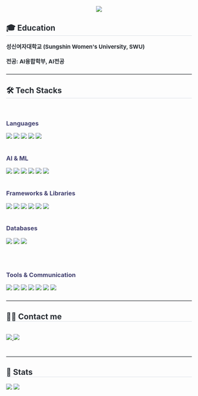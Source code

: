 <div align= "center">
    <img src="https://capsule-render.vercel.app/api?type=waving&color=403F6F&height=240&text=JIWOO's%20GITHUB&animation=fadeIn&fontColor=ffffff&fontSize=50" />
    </div>
    <div style="text-align: left;"> 
  <h2 style="border-bottom: 1px solid #d8dee4; color: #282d33;"> 🎓 Education </h2>  
  <div style="font-weight: 700; font-size: 15px; text-align: left; color: #282d33;">
    성신여자대학교 (Sungshin Women's University, SWU)<br /><br />
    전공: AI융합학부, AI전공
  </div> 
</div>

<!-- ↓ 여기서 구분선 추가 ↓ -->
<hr style="border: none; border-top: 1px solid #d8dee4; margin: 24px 0;" />

<div style="text-align: left;">
  <h2 style="border-bottom: 1px solid #d8dee4; color: #282d33;"> 🛠️ Tech Stacks </h2><br>

  <!-- 💻 Languages -->
  <h3 style="color: #403F6F;">Languages</h3>
  <img src="https://img.shields.io/badge/Python-3776AB?style=for-the-badge&logo=Python&logoColor=white"/>
  <img src="https://img.shields.io/badge/JavaScript-F7DF1E?style=for-the-badge&logo=JavaScript&logoColor=white"/>
  <img src="https://img.shields.io/badge/Java-007396?style=for-the-badge&logo=Java&logoColor=white"/>
  <img src="https://img.shields.io/badge/C++-00599C?style=for-the-badge&logo=C%2B%2B&logoColor=white"/>
  <img src="https://img.shields.io/badge/HTML5-E34F26?style=for-the-badge&logo=HTML5&logoColor=white"/>
  <br/><br/>
  
  <!-- 🤖 AI & Machine Learning -->
  <h3 style="color: #403F6F;">AI & ML</h3>
  <img src="https://img.shields.io/badge/PyTorch-EE4C2C?style=for-the-badge&logo=PyTorch&logoColor=white"/>
  <img src="https://img.shields.io/badge/TensorFlow-FF6F00?style=for-the-badge&logo=TensorFlow&logoColor=white"/>
  <img src="https://img.shields.io/badge/scikit--learn-F7931E?style=for-the-badge&logo=scikit-learn&logoColor=white"/>
  <img src="https://img.shields.io/badge/OpenCV-5C3EE8?style=for-the-badge&logo=OpenCV&logoColor=white"/>
  <img src="https://img.shields.io/badge/HuggingFace-FFD21F?style=for-the-badge&logo=huggingface&logoColor=white"/>
  <img src="https://img.shields.io/badge/WandB-FFBE00?style=for-the-badge&logo=Weights%20%26%20Biases&logoColor=white"/>
  <br/><br/>

  <!-- 🧰 Frameworks & Libraries -->
  <h3 style="color: #403F6F;">Frameworks & Libraries</h3>
  <img src="https://img.shields.io/badge/FastAPI-009688?style=for-the-badge&logo=FastAPI&logoColor=white"/>
  <img src="https://img.shields.io/badge/Django-092E20?style=for-the-badge&logo=Django&logoColor=white"/>
  <img src="https://img.shields.io/badge/React-61DAFB?style=for-the-badge&logo=React&logoColor=black"/>
  <img src="https://img.shields.io/badge/ReactNative-61DAFB?style=for-the-badge&logo=React&logoColor=black"/>
  <img src="https://img.shields.io/badge/Vue.js-4FC08D?style=for-the-badge&logo=Vue.js&logoColor=white"/>
  <img src="https://img.shields.io/badge/Expo-000020?style=for-the-badge&logo=Expo&logoColor=white"/>
  <br/><br/>

  <!-- 🗄️ Databases -->
  <h3 style="color: #403F6F;">Databases</h3>
    <img src="https://img.shields.io/badge/PostgreSQL-316192?style=for-the-badge&logo=PostgreSQL&logoColor=white"/>
  <img src="https://img.shields.io/badge/Supabase-3ECF8E?style=for-the-badge&logo=Supabase&logoColor=white"/>
  <img src="https://img.shields.io/badge/MySQL-4479A1?style=for-the-badge&logo=MySQL&logoColor=white"/>

  <br/><br/>

  <!-- 🧑‍💼 Tools & Communication -->
  <h3 style="color: #403F6F;">Tools & Communication</h3>
<img src="https://img.shields.io/badge/Git-F05032?style=for-the-badge&logo=Git&logoColor=white"/>
<img src="https://img.shields.io/badge/GitHub-181717?style=for-the-badge&logo=GitHub&logoColor=white"/>
<img src="https://img.shields.io/badge/Docker-2496ED?style=for-the-badge&logo=Docker&logoColor=white"/>
<img src="https://img.shields.io/badge/Jira-0052CC?style=for-the-badge&logo=Jira&logoColor=white"/>
<img src="https://img.shields.io/badge/Slack-4A154B?style=for-the-badge&logo=Slack&logoColor=white"/>
<img src="https://img.shields.io/badge/Notion-000000?style=for-the-badge&logo=Notion&logoColor=white"/>
<img src="https://img.shields.io/badge/Figma-F24E1E?style=for-the-badge&logo=Figma&logoColor=white"/>

<hr style="border: none; border-top: 1px solid #d8dee4; margin: 24px 0;" />

</div>
    <div style="text-align: left;">
    <h2 style="border-bottom: 1px solid #d8dee4; color: #282d33;"> 🧑‍💻 Contact me </h2> <br> 
    <div style="text-align: left;"> <a href=mailto:jangjang0022@gmail.com> <img src="https://img.shields.io/badge/Gmail-EA4335?style=for-the-badge&logo=Gmail&logoColor=white&link=mailto:jangjang0022@gmail.com"> </a>
         <a href=https://rocky-passive-c54.notion.site/4e64f4fa18dc46ec8b9e1fcc29278f19?source=copy_link> <img src="https://img.shields.io/badge/Notion-000000?style=for-the-badge&logo=Notion&logoColor=white&link=https://rocky-passive-c54.notion.site/4e64f4fa18dc46ec8b9e1fcc29278f19?source=copy_link"> </a>
          </div>  <br> 
    <div style="text-align: left;">  </div> 
    </div>
    <hr style="border: none; border-top: 1px solid #d8dee4; margin: 24px 0;" />

<div style="text-align: left;"> 
    <h2 style="border-bottom: 1px solid #d8dee4; color: #282d33;"> 🏅 Stats </h2> <div style="text-align: left;"> <img src="https://github-readme-stats.vercel.app/api?username=zangzoo&bg_color=60,ffffff,ffffff&title_color=000000&text_color=000000"
         /> <img src="https://github-readme-stats.vercel.app/api/top-langs/?username=zangzoo&layout=compact&bg_color=60,ffffff,ffffff&title_color=000000&text_color=000000"
           /> </div> 
    </div>
    
